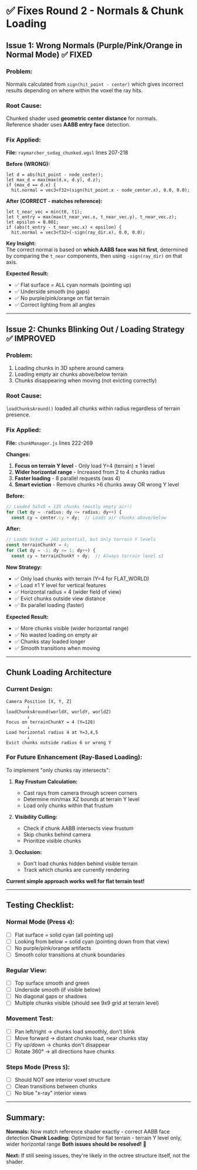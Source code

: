 # ✅ Fixes Round 2 - Normals & Chunk Loading

## Issue 1: Wrong Normals (Purple/Pink/Orange in Normal Mode) ✅ FIXED

### Problem:
Normals calculated from `sign(hit_point - center)` which gives incorrect results depending on where within the voxel the ray hits.

### Root Cause:
Chunked shader used **geometric center distance** for normals.  
Reference shader uses **AABB entry face** detection.

### Fix Applied:
**File:** `raymarcher_svdag_chunked.wgsl` lines 207-218

**Before (WRONG):**
```wgsl
let d = abs(hit_point - node_center);
let max_d = max(max(d.x, d.y), d.z);
if (max_d == d.x) {
  hit.normal = vec3<f32>(sign(hit_point.x - node_center.x), 0.0, 0.0);
```

**After (CORRECT - matches reference):**
```wgsl
let t_near_vec = min(t0, t1);
let t_entry = max(max(t_near_vec.x, t_near_vec.y), t_near_vec.z);
let epsilon = 0.001;
if (abs(t_entry - t_near_vec.x) < epsilon) {
  hit.normal = vec3<f32>(-sign(ray_dir.x), 0.0, 0.0);
```

**Key Insight:**  
The correct normal is based on **which AABB face was hit first**, determined by comparing the `t_near` components, then using `-sign(ray_dir)` on that axis.

**Expected Result:**
- ✅ Flat surface = ALL cyan normals (pointing up)
- ✅ Underside smooth (no gaps)
- ✅ No purple/pink/orange on flat terrain
- ✅ Correct lighting from all angles

---

## Issue 2: Chunks Blinking Out / Loading Strategy ✅ IMPROVED

### Problem:
1. Loading chunks in 3D sphere around camera
2. Loading empty air chunks above/below terrain
3. Chunks disappearing when moving (not evicting correctly)

### Root Cause:
`loadChunksAround()` loaded all chunks within radius regardless of terrain presence.

### Fix Applied:
**File:** `chunkManager.js` lines 222-269

**Changes:**
1. **Focus on terrain Y level** - Only load Y=4 (terrain) ± 1 level
2. **Wider horizontal range** - Increased from 2 to 4 chunks radius
3. **Faster loading** - 8 parallel requests (was 4)
4. **Smart eviction** - Remove chunks >6 chunks away OR wrong Y level

**Before:**
```javascript
// Loaded 5x5x5 = 125 chunks (mostly empty air!)
for (let dy = -radius; dy <= radius; dy++) {
  const cy = center.cy + dy;  // Loads air chunks above/below
```

**After:**
```javascript
// Loads 9x3x9 = 243 potential, but only terrain Y levels
const terrainChunkY = 4;
for (let dy = -1; dy <= 1; dy++) {
  const cy = terrainChunkY + dy;  // Always terrain level ±1
```

**New Strategy:**
- ✅ Only load chunks with terrain (Y=4 for FLAT_WORLD)
- ✅ Load ±1 Y level for vertical features
- ✅ Horizontal radius = 4 (wider field of view)
- ✅ Evict chunks outside view distance
- ✅ 8x parallel loading (faster)

**Expected Result:**
- ✅ More chunks visible (wider horizontal range)
- ✅ No wasted loading on empty air
- ✅ Chunks stay loaded longer
- ✅ Smooth transitions when moving

---

## Chunk Loading Architecture

### Current Design:
```
Camera Position [X, Y, Z]
        ↓
loadChunksAround(worldX, worldY, worldZ)
        ↓
Focus on terrainChunkY = 4 (Y=128)
        ↓
Load horizontal radius 4 at Y=3,4,5
        ↓
Evict chunks outside radius 6 or wrong Y
```

### For Future Enhancement (Ray-Based Loading):
To implement "only chunks ray intersects":

1. **Ray Frustum Calculation:**
   - Cast rays from camera through screen corners
   - Determine min/max XZ bounds at terrain Y level
   - Load only chunks within that frustum

2. **Visibility Culling:**
   - Check if chunk AABB intersects view frustum
   - Skip chunks behind camera
   - Prioritize visible chunks

3. **Occlusion:**
   - Don't load chunks hidden behind visible terrain
   - Track which chunks are currently rendering

**Current simple approach works well for flat terrain test!**

---

## Testing Checklist:

### Normal Mode (Press `4`):
- [ ] Flat surface = solid cyan (all pointing up)
- [ ] Looking from below = solid cyan (pointing down from that view)
- [ ] No purple/pink/orange artifacts
- [ ] Smooth color transitions at chunk boundaries

### Regular View:
- [ ] Top surface smooth and green
- [ ] Underside smooth (if visible below)
- [ ] No diagonal gaps or shadows
- [ ] Multiple chunks visible (should see 9x9 grid at terrain level)

### Movement Test:
- [ ] Pan left/right → chunks load smoothly, don't blink
- [ ] Move forward → distant chunks load, near chunks stay
- [ ] Fly up/down → chunks don't disappear
- [ ] Rotate 360° → all directions have chunks

### Steps Mode (Press `5`):
- [ ] Should NOT see interior voxel structure
- [ ] Clean transitions between chunks
- [ ] No blue "x-ray" interior views

---

## Summary:

**Normals:** Now match reference shader exactly - correct AABB face detection
**Chunk Loading:** Optimized for flat terrain - terrain Y level only, wider horizontal range
**Both issues should be resolved!** 🎯

**Next:** If still seeing issues, they're likely in the octree structure itself, not the shader.

